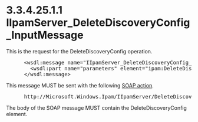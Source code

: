 <html dir="LTR" xmlns:mshelp="http://msdn.microsoft.com/mshelp" xmlns:ddue="http://ddue.schemas.microsoft.com/authoring/2003/5" xmlns:xlink="http://www.w3.org/1999/xlink" xmlns:tool="http://www.microsoft.com/tooltip">
 <body>
 <div id="header">
 <h1 class="heading">3.3.4.25.1.1 IIpamServer_DeleteDiscoveryConfig_InputMessage</h1>
 </div>
 <div id="mainSection">
 <div id="mainBody">
 <div id="allHistory" class="saveHistory"></div>
 <div id="sectionSection0" class="section" name="collapseableSection">
 

<p>This is the request for the DeleteDiscoveryConfig operation.</p>

<dl>
<dd>
<div><pre> &lt;wsdl:message name=&quot;IIpamServer_DeleteDiscoveryConfig_InputMessage&quot;&gt;
   &lt;wsdl:part name=&quot;parameters&quot; element=&quot;ipam:DeleteDiscoveryConfig&quot; /&gt;
 &lt;/wsdl:message&gt;
</pre></div>
</dd></dl>

<p>This message MUST be sent with the following <a href="21b4a631-8f28-420f-822f-c5f879d5046e.md#gt_c1358651-96c1-4ce0-8e1f-b0b7a94145e3">SOAP action</a>.</p>

<dl>
<dd>
<div><pre> http://Microsoft.Windows.Ipam/IIpamServer/DeleteDiscoveryConfig
</pre></div>
</dd></dl>

<p>The body of the SOAP message MUST contain the
DeleteDiscoveryConfig element.</p>


 </div>
 </div>
 </div>
 </body>
</html>